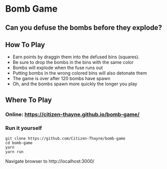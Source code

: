 # Bomb Game 
## Can you defuse the bombs before they explode?

## How To Play
* Earn points by draggin them into the defused bins (squares). 
* Be sure to drop the bombs in the bins with the same color 
* Bombs will explode when the fuse runs out
* Putting bombs in the wrong colored bins will also detonate them
* The game is over after 120 bombs have spawn
* Oh, and the bombs spawn more quickly the longer you play

## Where To Play
### Online: https://citizen-thayne.github.io/bomb-game/
### Run it yourself
```
git clone https://github.com/Citizen-Thayne/bomb-game
cd bomb-game
yarn
yarn run
```
Navigate browser to http://localhost:3000/
